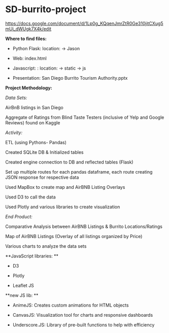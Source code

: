 # SD-burrito-project

https://docs.google.com/document/d/1Lp0g_KQqenJmrZtR0Ge310jitCXug5mUj_dWUgk7X4k/edit




**Where to find files:**

* Python Flask: location: -> Jason 

* Web: index.html

* Javascript: : location: -> static -> js

* Presentation: San Diego Burrito Tourism Authority.pptx




**Project Methodology:**

*Data Sets:*

AirBnB listings in San Diego 

Aggregate of Ratings from Blind Taste Testers (inclusive of Yelp and Google Reviews) found on Kaggle

*Activity:*

 ETL (using Pythons- Pandas)
 
 Created SQLite DB & Initialized tables
 
 Created engine connection to DB and reflected tables (Flask)
 
 Set up multiple routes for each pandas dataframe, each route creating JSON response for respective data
 
 Used MapBox to create map and AirBNB Listing Overlays
 
 Used D3 to call the data 
 
 Used Plotly and various libraries to create visualization
 
*End Product:*

 Comparative Analysis between AirBNB Listings & Burrito Locations/Ratings 
 
 Map of AirBNB Listings (Overlay of all listings organized by Price)
 
 Various charts to analyze the data sets
 


**JavaScript libraries: **

* D3
 
* Plotly 
 
* Leaflet JS
 
**new JS lib: **

* AnimeJS: Creates custom animations for HTML objects
 
* CanvasJS: Visualization tool for charts and responsive dashboards
 
* Underscore.JS: Library of pre-built functions to help with efficiency
 
